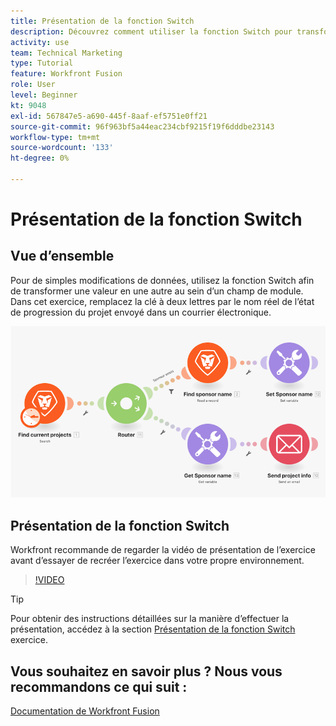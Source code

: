 ```yaml
---
title: Présentation de la fonction Switch
description: Découvrez comment utiliser la fonction Switch pour transformer une valeur en une autre au sein d’un champ de module dans [!DNL Adobe Workfront Fusion].
activity: use
team: Technical Marketing
type: Tutorial
feature: Workfront Fusion
role: User
level: Beginner
kt: 9048
exl-id: 567847e5-a690-445f-8aaf-ef5751e0ff21
source-git-commit: 96f963bf5a44eac234cbf9215f19f6dddbe23143
workflow-type: tm+mt
source-wordcount: '133'
ht-degree: 0%

---
```


# Présentation de la fonction Switch

## Vue d’ensemble

Pour de simples modifications de données, utilisez la fonction Switch afin de transformer une valeur en une autre au sein d’un champ de module. Dans cet exercice, remplacez la clé à deux lettres par le nom réel de l’état de progression du projet envoyé dans un courrier électronique.

![Une image à l’aide de la fonction switch](assets/beyond-basic-modules-3.png)

## Présentation de la fonction Switch

Workfront recommande de regarder la vidéo de présentation de l’exercice avant d’essayer de recréer l’exercice dans votre propre environnement.

>[!VIDEO](https://video.tv.adobe.com/v/335289/?quality=12)

>[!TIP]
>
>Pour obtenir des instructions détaillées sur la manière d’effectuer la présentation, accédez à la section [Présentation de la fonction Switch](https://experienceleague.adobe.com/docs/workfront-learn/tutorials-workfront/fusion/exercises/switch-function.html?lang=en) exercice.


## Vous souhaitez en savoir plus ? Nous vous recommandons ce qui suit :

[Documentation de Workfront Fusion](https://experienceleague.adobe.com/docs/workfront/using/adobe-workfront-fusion/workfront-fusion-2.html?lang=en)
